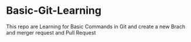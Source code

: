 # Basic-Git-Learning
This repo are Learning for Basic Commands in Git and create a new Brach and merger request and Pull Request  
